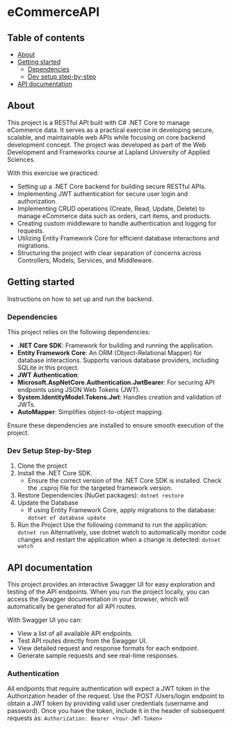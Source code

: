 # eCommerceAPI

## Table of contents
- [About](#about)
- [Getting started](#getting-started)
  - [Dependencies](#dependencies)
  - [Dev setup step-by-step](#dev-setup-step-by-step)
- [API documentation](#api-documentation)


## About

This project is a RESTful API built with C# .NET Core to manage eCommerce data. It serves as a practical exercise in developing secure, scalable, and maintainable web APIs while focusing on core backend development concept. The project was developed as part of the Web Development and Frameworks course at Lapland University of Applied Sciences.

With this exercise we practiced:
- Setting up a .NET Core backend for building secure RESTful APIs.
- Implementing JWT authentication for secure user login and authorization.
- Implementing CRUD operations (Create, Read, Update, Delete) to manage eCommerce data such as orders, cart items, and products.
- Creating custom middleware to handle authentication and logging for requests.
- Utilizing Entity Framework Core for efficient database interactions and migrations.
- Structuring the project with clear separation of concerns across Controllers, Models, Services, and Middleware.

## Getting started

Instructions on how to set up and run the backend.

### Dependencies

This project relies on the following dependencies:

- **.NET Core SDK**: Framework for building and running the application.
- **Entity Framework Core**: An ORM (Object-Relational Mapper) for database interactions. Supports various database providers, including SQLite in this project.
- **JWT Authentication**:
-   **Microsoft.AspNetCore.Authentication.JwtBearer**: For securing API endpoints using JSON Web Tokens (JWT).
-   **System.IdentityModel.Tokens.Jwt**: Handles creation and validation of JWTs.
- **AutoMapper**: Simplifies object-to-object mapping.

Ensure these dependencies are installed to ensure smooth execution of the project.

### Dev Setup Step-by-Step

1. Clone the project
2. Install the .NET Core SDK.
   - Ensure the correct version of the .NET Core SDK is installed. Check the .csproj file for the targeted framework version.
4. Restore Dependencies (NuGet packages):
`dotnet restore`
5. Update the Database
   - If using Entity Framework Core, apply migrations to the database:
`dotnet ef database update`
7. Run the Project
Use the following command to run the application:
`dotnet run`
Alternatively, use dotnet watch to automatically monitor code changes and restart the application when a change is detected:
`dotnet watch`

## API documentation
This project provides an interactive Swagger UI for easy exploration and testing of the API endpoints. When you run the project locally, you can access the Swagger documentation in your browser, which will automatically be generated for all API routes.

With Swagger UI you can:
- View a list of all available API endpoints.
- Test API routes directly from the Swagger UI.
- View detailed request and response formats for each endpoint.
- Generate sample requests and see real-time responses.

### Authentication
All endpoints that require authentication will expect a JWT token in the Authorization header of the request.
Use the POST /Users/login endpoint to obtain a JWT token by providing valid user credentials (username and password).
Once you have the token, include it in the header of subsequent requests as:
`Authorization: Bearer <Your-JWT-Token>`
